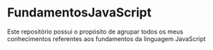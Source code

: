 # FundamentosJavaScript
Este repositório possui o propósito de agrupar todos os meus conhecimentos referentes aos fundamentos da linguagem JavaScript
